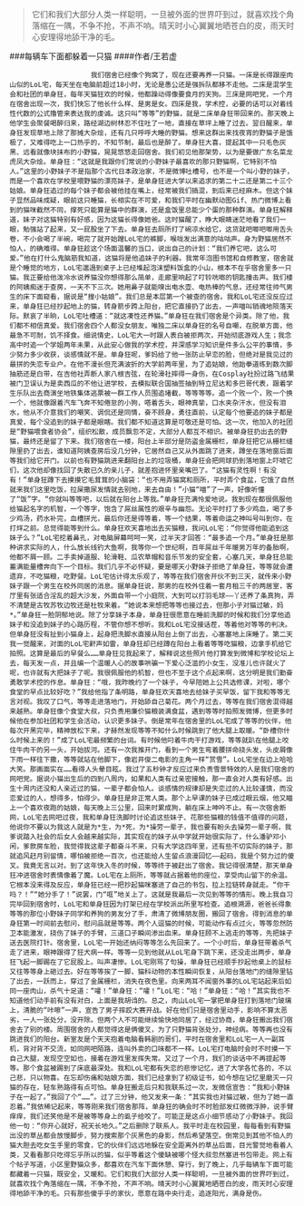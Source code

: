 > 它们和我们大部分人类一样聪明，一旦被外面的世界吓到过，就喜欢找个角落缩在一隅，不争不抢，不声不响。晴天时小心翼翼地晒苍白的皮，雨天时心安理得地舔干净的毛。

###每辆车下面都躲着一只猫
####作者/王若虚

						我们宿舍已经像个狗窝了，现在还要再养一只猫。一床是长得跟座肉山似的LoL宅，每天坐在电脑前超过18小时，无论是愚公还是强拆队都移不走他。二床是混学生会和社团的单身狂，每年天猫狂欢的时候，他都躁动得像要食月的天狗。三床是网吧党，一个月在宿舍出现一次，我们快忘了他长什么样、是男是女。四床是我，学术控，必要的话可以对着线性代数的公式撸管来表达我的虔诚。这只叫“等等”的野猫，就是二床单身狂带回来的。那天晚上他学生会聚餐喝醉归来，路经湖边树林忍不住吐了一地，直接在草坪上睡了过去。翌日醒来，单身狂发现草地上除了那摊大杂烩，还有几只呼呼大睡的野猫。想来这群出来找夜宵的野猫子是饿极了，又难得吃上一口热乎的，不知节制，最后也是醉了。单身狂大喜，提起其中一只毛色灰黑、远看就像块抹布的小野猫，晃晃悠悠走回宿舍。我们初见他那架势，以为是要做广东名菜龙虎凤大杂烩。单身狂：“这就是我跟你们常说的小野妹子最喜欢的那只野猫啊，它特别不怕人。”这里的小野妹子不是指那个古代日本政治家，不是微博吐槽号，也不是一个叫小野的妹子，而是一个喜欢在学校里喂野猫的漂亮妹子，是单身狂进大学以来追求的第二十二还是第二十三个姑娘。单身狂追过的每个妹子都会被他挂在嘴上，经常被我们搞混，到后来已经麻木。但这个妹子显然品味成疑，眼前这只睡猫，长相实在不可爱，和我们平时在幽默动图Gif、热门微博上看到的猫咪截然不同，撑死只能算是猫中的群演，还是盒饭里总能少个蛋的那种群演。单身狂解释道，妹子对这猫特别有好感，因为这猫长得像她爸。这时猫醒了，睁大眼睛迷茫地看了我们一眼，勉强站了起来，又一屁股坐了下去。单身狂去厕所打了碗凉水给它，这货就吧唧吧唧用舌头卷，不小会喝了半碗，喝完了就开始蹭LoL宅的裤脚，喉咙发出满意的咕咕声。身为野猫居然不怕人，的确难得。单身狂趁这个场面温馨的当口，说出自己的计划：“我们养它吧，这么可爱。”他在打什么鬼脑筋我知道，这猫将是他追妹子的利器。我常年泡图书馆和自修教室，宿舍就是个睡觉的地方，LoL宅邋遢到桌子上已经堆起泡沫塑料饭盒的小山，根本不在乎宿舍里多一只猫。我正要给他泼冷水说养猫没你想得那么简单，走廊里响起了叮铃咣啷的钥匙撞击声。我们楼的阿姨痴迷于查房，一天不下三次。她用鼻子就能嗅出电水壶、电热棒的气息，还经常往帅气男生的床下面窥看，据说是“搜小姑娘”。我们总是本层第一个被查的宿舍。我和LoL宅还没反应过来，单身狂已经抄起地上的猫，转身箭步跨上阳台，把它直接扔了出去，一声喵叫销魂地陨落天际。默哀了半晌，LoL宅吐槽道：“就这凑性还养猫。”单身狂在我们宿舍是个异类。除了他，我们都不相信真爱。我们宿舍四个人都没女朋友，唯独二床以单身狂的名号自嘲，在脱单方面，他最急不可耐，饥不择食。细说情史，LoL宅大一时跟人表白被拒两次，开始彻底游戏人生；我念高中时追一个学姐两年未果，从此安心做我的学术控，并深感学习知识是件多么公平的事情，多少努力多少收获，谈感情就不是。单身狂呢，爹妈给了他一张防止早恋的脸，但绝对是我见过的最拼的失恋专业户。在他不漫长但充满波折的大学前两年里，为了追姑娘，他跆拳道练到数次脚抽筋还是白带，在吉他社弄断人家八根吉弦，在轮滑社摔得一身伤，在Cosplay社扮过路飞结果被门卫误认为是卖西瓜的不他让进学校，去模拟联合国抽签抽到特立尼达和多巴哥代表，跟着学生乐队出去商演坐地铁集体逃票被一群工作人员围追堵截，等等等等。追一个败一个，败一个换一个，他就像跟着汽车飞奔不知倦怠的小狗，嗒着舌头，眼神真挚，口水夹杂汗水，但没有泪水，他从不介意我们的嘲笑、调侃还是同情，奋不顾身，勇往直前，认定每个他要追的妹子都是真爱，每个没追到的妹子都是眼瞎。我们都不知道这算是可敬还是可怕。这一次，他加入的社团是“野猫喂食者协会”，组织松散，成员飘忽不定，大部分人都互不相识。被单身狂扔出去的野猫，最终还是留了下来。我们宿舍在一楼，阳台上半部分是防盗金属栅栏，单身狂把它从栅栏缝隙里扔了出去，谁知道阿姨查房后没几分钟，它居然自己又从外面跳了进来，蹲坐在落地窗后面等我们给它开门。以前也有野猫跳进来翻阳台上的垃圾桶，单身狂会把网球扔到落地窗上吓唬它们，这次他却像找回了失散已久的亲儿子，就差抱进怀里亲嘴巴了。“这猫有灵性啊！有没有！”单身狂蹲下去摸摸它毛茸茸的小脑袋：“也不用弄猫窝和厕所，平时弄个食盆，它饿了自然就来我们这里吃饭，拉屎撒尿发情就去别地，来去自由！”小猫“喵”了一声，好像听懂了“饭”字。“你就叫等等吧，以后就在阳台上等我。”单身狂充满怜爱地说。我到现在都很佩服他给猫起名字的机智，一个等字，饱含了屌丝属性的艰辛与幽怨。无论平时打了多少鸡血，喝了多少鸡汤，药水补完，血槽拼光，最后你还是得等着，等一个结果，等着命运之神叫号叫到你，在打烊之前。总觉得能等到什么。单身狂欢天喜地出去买猫粮，我问LoL宅：“你觉得他能追到这妹子么？”LoL宅挖着鼻孔，对电脑屏幕呵呵一笑，过半天才回答：“最多追一个月。”单身狂是那种讲求实际的人，什么放长线钓大鱼啊，我等你一个世纪啊，百年屌丝千年暖男万年的备胎啊，他都不屑一顾。二手卖掉道服、轮滑鞋、瓜农草帽和音乐节发的安全套，心塞几天，单身狂总能蓄满能量槽奔向下一个目标。我们几乎不必怀疑，要是哪天小野妹子拒绝了单身狂，等等就会遭遗弃，不吃猫粮，吃野餐。LoL宅估计得太乐观了，等等在我们宿舍开伙不到三天，就传来小野妹子跟一个男生在校外同居的消息。据单身狂说，那男的在校外住着一套月租三千的两居室，客厅里有张适合淫乱的超大沙发，外面自带一个小庭院，大到可以打羽毛球——丫还养了条真狗，弄不清楚是古牧苏牧边牧还是杜牧来着。“她说本来想把等等也接过去，但那小子对猫过敏，妈*。”单身狂一脸阴郁地说。除了分享妹子本身，单身狂很愿意在睡前洗脚的时候和我们分享他追妹子和没追到妹子的心路历程，不管你想不想听。我和LoL宅没接话茬，等着他对等等的判决。但单身狂没有扯到小猫身上，起身把洗脚水直接从阳台上倒了出去，心塞塞地上床睡了。第二天我一觉醒来，对面的LoL宅鼾声如雷，单身狂却已经蹲在阳台上看着等等吃猫粮，边拿手机给它拍照。这算是最后的早餐么……单身狂见我起来了，解释说这些照片他打算发到微博和学校论坛上去，每天发一点，并且编一个温暖人心的故事哄骗一下爱心泛滥的小女生，没准儿也许就火了呢，也许就有大把妹子了呢。我很佩服他的机智，但也不至于这个点起来啊，这分明是我们勤奋勇敢学术控的作息。单身狂：“哦，我昨晚约了一个妹子，今早陪她上公共选修课，对啦，哪个食堂的早点比较好吃？”我给他指了条明路，单身狂欢天喜地去给妹子买早饭，留下我和等等无言对视。我叹了口气，等等走进落地门，开始舔自己菊花。两个月过去，等等在我们宿舍混得越来越熟。单身狂像个食堂大叔，只负责用廉价猫粮装满食盆，遇到等等时拍照发微博，但更多时候他在参加社团和学生会活动，认识更多妹子。倒是常年在宿舍里的LoL宅成了等等的伙伴，他每次开黑完毕，精神放松下来，才赫然发现等等不知什么时候跳到了他大腿上取暖。“卧槽你什么时候上来的！”成了LoL宅最频繁的台词。有时候他叼着牛肉干打游戏，等等就趴在他腿上咬住牛肉干的另一头，开始拔河。还有一次我推开门，看到一个男生弯着腰拼命挠头发，头皮屑像下雨一样往下撒，等等就站在他脚下，像岩井俊二电影的主角一样“赏雪”。LoL宅坐在边上哈哈大笑。那画面实在……看得人头晕目眩。我过了五秒钟才反应过来负责雪景特效的人是我们宿舍的网吧党。据说小猫出生后的四到八周内，如果和人类有过亲密接触，那一直会对人类有好感。出生十周内还没和人亲近过的猫，一辈子都会怕人。谈感情的规律却是失恋过的人比较谨慎，而没恋爱过的人，想得多，怕得少。单身狂是非正常人类。那个上早课的妹子已成过眼云烟，他又瞄上一个喜欢夜跑的姑娘，每天晚上三公里，回来时累成狗，躺在床上呻吟不止。有一次宿舍断网，LoL宅去网吧过夜，我和单身狂洗脚时讨论追这些妹子、花那些猫粮的钱值不值得的问题，他说你不要以为我这人就是为*生，为*死，为*操劳一辈子，我也要有盼头去操劳一辈子啊，我爹说踏入社会的后女人会越来越实际，其实现在的妹子从中学就开始很实际了，什么潘驴邓小闲，爹款房车脸，我觉得我这辈子都奋斗不来，只有大学这四年里，还有些不切实际的妹子，那就追风赶月别留情，哪怕被拒绝一百次，也还能给人生留点浪漫回忆——起码，我是个努力过的傻叉。我竟无言以对。到了这年快入冬的时候，等等终于被赶出了宿舍。我记得很清楚，那天单身狂冲进宿舍时表情像着了魔。LoL宅在上厕所，等等就占据着他的座位，享受肉山留下的余温。它根本没来得及反应，单身狂已经一把抄起猫咪塞进了自己的书包，拉上拉链转身就走。“你干吗？！”“她分手了！”说罢，门“哐”地关上了。这就是我最后一次见到等等的情形。晚上我自习完毕回到宿舍时，LoL宅和单身狂因为打架已经在学校派出所里写检查。追根溯源，爸爸长得象等等的那位小野妹子同学和养狗的男友分了手，肃清了微博朋友圈，搬回了宿舍。得到消息的单身狂第一时间前去慰问，慰问品就是等等。两个人逗猫的时候，可能动作有点过火，等等忽然防卫本能激发，挠伤了妹子的手臂，三道口子瞬间渗出血来。单身狂顾不上逃走的等等，先把妹子送去医院打针。宿舍里，LoL宅一开始还纳闷等等怎么先回来了。一个小时后，单身狂带着杀气走了进来，眼神跟得了狂犬病一样。等等一见到他就从LoL宅身下跳下来，还没走出两步，单身狂飞起一脚踢在了它屁股上。叫声凄惨。LoL宅刚骂了句操，单身狂已经顺手抄起他桌上的鼠标又往等等身上砸过去。好在等等挨了一脚，猫科动物的本性瞬间恢复，从阳台落地门的缝隙里钻了出去，一跃而上，穿过了金属栅栏，消失在夜色里。向来两耳不闻窗外事的LoL宅站起来后如同一座肉山，杀气十足道：“嚯！”单身狂：“嚯！”LoL宅：“哈！”单身狂：“哈！”其实我也不知道他们动手前有没有对白，上面是我胡诌的。总之，肉山LoL宅一掌把单身狂打到落地门玻璃上，清脆的“咔嚓”一声，宣告了男子摔跤大赛开战。好在他们只是宿舍里动手，影响不算太恶劣，一人一张处分，没开除。但两个人不可能继续愉快地同居了，经过协商，单身狂搬出我们宿舍去了别的楼。周围宿舍的人都觉得这是俩傻叉，为了只野猫背张处分，神经病。等等再也没有跳进我们的阳台。新室友是个天天抱着电脑看韩剧的哥们，平时在宿舍里和LoL宅一人一副耳机，背对背不交流，如同网吧陌路，连叫外卖的口味都不一样。LoL宅打电脑时会时不时摸一下自己大腿，发现空空如也，接着在游戏里发挥失常。又过了一个月，我们的谈话中不再提起等等。那个食盆被踢到了床底最深处。我和LoL宅都有失恋的悲惨记忆，进了大学各忙各的，不以己悲，只以物喜。在忘却伤痛和姑娘方面，我们已经拿到了初级证书，如今想在记忆里磨灭一只猫的存在，轻车熟路得有点可怕。单身狂搬走后只和我联系过一次，发微信宣告：“我和小野妹子在一起了。”我回了个“……”。过了三分钟，他又发来一条：“其实我也对猫过敏，但为了她一直忍着。”我依稀记起来，等等刚来我们宿舍那阵，单身狂的确会时不时脸部发红微微浮肿，说手臂痒痒，我们还笑他是不是被等等身上的虱子给咬了。可能正是这点小细节感动了小野妹子。我回他一句：“你开心就好，祝天长地久。”之后删除了联系人。我平时走在校园里，每每看到有野猫出没的草丛都会放慢脚步，努力搜索那个灰黑色的身影，然后希望落空。倒常见到其他不怕人的猫大胆去吃女生手里的零食，它的伙伴们远远地躲在安全距离外的草丛后面，目光警觉地看着人类，又看看那只吃得忘乎所以的猫，似乎等着这个傻缺被哪个怪大叔忽然塞进书包带走。网上有个帖子写道，小区里野猫众多，都喜欢在汽车下面休憩、穿行，到了晚上，几乎每辆车下面可能都藏着一只猫，既安全，又暖和。它们和我们大部分人类一样聪明，一旦被外面的世界吓到过，就喜欢找个角落缩在一隅，不争不抢，不声不响。晴天时小心翼翼地晒苍白的皮，雨天时心安理得地舔干净的毛。只有那些傻乎乎的家伙，愿意在路中央行走，追逐阳光，满身是伤。			  		